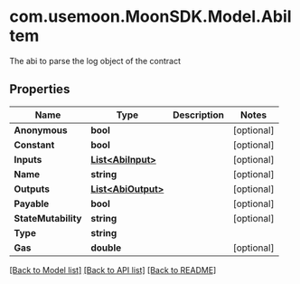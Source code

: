 # com.usemoon.MoonSDK.Model.AbiItem

The abi to parse the log object of the contract

## Properties

| Name                | Type                                 | Description | Notes       |
| ------------------- | ------------------------------------ | ----------- | ----------- |
| **Anonymous**       | **bool**                             |             | \[optional] |
| **Constant**        | **bool**                             |             | \[optional] |
| **Inputs**          | [**List\<AbiInput>**](AbiInput.md)   |             | \[optional] |
| **Name**            | **string**                           |             | \[optional] |
| **Outputs**         | [**List\<AbiOutput>**](AbiOutput.md) |             | \[optional] |
| **Payable**         | **bool**                             |             | \[optional] |
| **StateMutability** | **string**                           |             | \[optional] |
| **Type**            | **string**                           |             |             |
| **Gas**             | **double**                           |             | \[optional] |

[\[Back to Model list\]](./#documentation-for-models) [\[Back to API list\]](./#documentation-for-api-endpoints) [\[Back to README\]](./)

